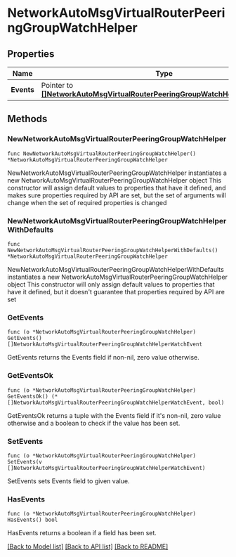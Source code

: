 # NetworkAutoMsgVirtualRouterPeeringGroupWatchHelper

## Properties

Name | Type | Description | Notes
------------ | ------------- | ------------- | -------------
**Events** | Pointer to [**[]NetworkAutoMsgVirtualRouterPeeringGroupWatchHelperWatchEvent**](NetworkAutoMsgVirtualRouterPeeringGroupWatchHelperWatchEvent.md) |  | [optional] 

## Methods

### NewNetworkAutoMsgVirtualRouterPeeringGroupWatchHelper

`func NewNetworkAutoMsgVirtualRouterPeeringGroupWatchHelper() *NetworkAutoMsgVirtualRouterPeeringGroupWatchHelper`

NewNetworkAutoMsgVirtualRouterPeeringGroupWatchHelper instantiates a new NetworkAutoMsgVirtualRouterPeeringGroupWatchHelper object
This constructor will assign default values to properties that have it defined,
and makes sure properties required by API are set, but the set of arguments
will change when the set of required properties is changed

### NewNetworkAutoMsgVirtualRouterPeeringGroupWatchHelperWithDefaults

`func NewNetworkAutoMsgVirtualRouterPeeringGroupWatchHelperWithDefaults() *NetworkAutoMsgVirtualRouterPeeringGroupWatchHelper`

NewNetworkAutoMsgVirtualRouterPeeringGroupWatchHelperWithDefaults instantiates a new NetworkAutoMsgVirtualRouterPeeringGroupWatchHelper object
This constructor will only assign default values to properties that have it defined,
but it doesn't guarantee that properties required by API are set

### GetEvents

`func (o *NetworkAutoMsgVirtualRouterPeeringGroupWatchHelper) GetEvents() []NetworkAutoMsgVirtualRouterPeeringGroupWatchHelperWatchEvent`

GetEvents returns the Events field if non-nil, zero value otherwise.

### GetEventsOk

`func (o *NetworkAutoMsgVirtualRouterPeeringGroupWatchHelper) GetEventsOk() (*[]NetworkAutoMsgVirtualRouterPeeringGroupWatchHelperWatchEvent, bool)`

GetEventsOk returns a tuple with the Events field if it's non-nil, zero value otherwise
and a boolean to check if the value has been set.

### SetEvents

`func (o *NetworkAutoMsgVirtualRouterPeeringGroupWatchHelper) SetEvents(v []NetworkAutoMsgVirtualRouterPeeringGroupWatchHelperWatchEvent)`

SetEvents sets Events field to given value.

### HasEvents

`func (o *NetworkAutoMsgVirtualRouterPeeringGroupWatchHelper) HasEvents() bool`

HasEvents returns a boolean if a field has been set.


[[Back to Model list]](../README.md#documentation-for-models) [[Back to API list]](../README.md#documentation-for-api-endpoints) [[Back to README]](../README.md)


